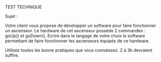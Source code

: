TEST TECHNIQUE
 
 Sujet :
 
Votre client vous propose de développer un software pour faire fonctionner un ascenseur. Le hardware de cet ascenseur possède 2 commandes : goUp() et goDown().
Ecrire dans le langage de votre choix le software permettant de faire fonctionner les ascenseurs équipés de ce hardware.

Utilisez toutes les bonne pratiques que vous connaissez. 2 à 3h devraient suffire. 

